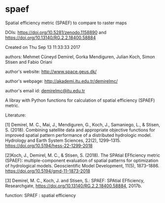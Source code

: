 # spaef

Spatial efficiency metric  (SPAEF) to compare to raster maps

DOIs: https://doi.org/10.5281/zenodo.1158890  and https://doi.org/10.13140/RG.2.2.18400.58884


Created on Thu Sep 13 11:33:33 2017

authors:                 Mehmet Cüneyd Demirel, Gorka Mendiguren, Julian Koch, Simon Stisen and Fabio Oriani

author's website:        http://www.space.geus.dk/

author's webpage:        http://akademi.itu.edu.tr/demirelmc/

author's email id:       demirelmc@itu.edu.tr

A libray with Python functions for calculation of spatial efficiency (SPAEF) metric.

Literature:

[1] Demirel, M. C., Mai, J., Mendiguren, G., Koch, J., Samaniego, L., & Stisen, S. (2018). Combining satellite data and appropriate objective functions for improved spatial pattern performance of a distributed hydrologic model. Hydrology and Earth System Sciences, 22(2), 1299–1315. https://doi.org/10.5194/hess-22-1299-2018

[2]Koch, J., Demirel, M. C., & Stisen, S. (2018). The SPAtial EFficiency metric (SPAEF): multiple-component evaluation of spatial patterns for optimization of hydrological models. Geoscientific Model Development, 11(5), 1873–1886. https://doi.org/10.5194/gmd-11-1873-2018

[3] Demirel, M. C., Koch, J. and Stisen, S.: SPAEF: SPAtial EFficiency, Researchgate, https://doi.org/10.13140/RG.2.2.18400.58884, 2017b.


function:
    SPAEF : spatial efficiency   
